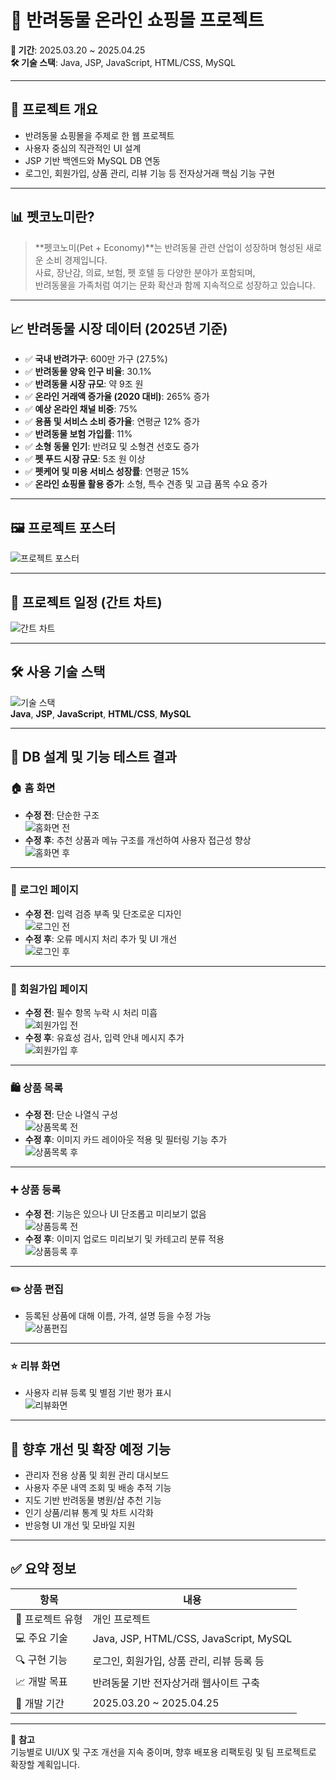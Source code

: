 # 🐾 반려동물 온라인 쇼핑몰 프로젝트

**📅 기간**: 2025.03.20 ~ 2025.04.25  
**🛠️ 기술 스택**: Java, JSP, JavaScript, HTML/CSS, MySQL

---

## 📌 프로젝트 개요

- 반려동물 쇼핑몰을 주제로 한 웹 프로젝트  
- 사용자 중심의 직관적인 UI 설계  
- JSP 기반 백엔드와 MySQL DB 연동  
- 로그인, 회원가입, 상품 관리, 리뷰 기능 등 전자상거래 핵심 기능 구현

---

## 📊 펫코노미란?

> **펫코노미(Pet + Economy)**는 반려동물 관련 산업이 성장하며 형성된 새로운 소비 경제입니다.  
사료, 장난감, 의료, 보험, 펫 호텔 등 다양한 분야가 포함되며,  
반려동물을 가족처럼 여기는 문화 확산과 함께 지속적으로 성장하고 있습니다.

---

## 📈 반려동물 시장 데이터 (2025년 기준)

- ✅ **국내 반려가구**: 600만 가구 (27.5%)
- ✅ **반려동물 양육 인구 비율**: 30.1%
- ✅ **반려동물 시장 규모**: 약 9조 원
- ✅ **온라인 거래액 증가율 (2020 대비)**: 265% 증가
- ✅ **예상 온라인 채널 비중**: 75%
- ✅ **용품 및 서비스 소비 증가율**: 연평균 12% 증가
- ✅ **반려동물 보험 가입률**: 11%
- ✅ **소형 동물 인기**: 반려묘 및 소형견 선호도 증가
- ✅ **펫 푸드 시장 규모**: 5조 원 이상
- ✅ **펫케어 및 미용 서비스 성장률**: 연평균 15%
- ✅ **온라인 쇼핑몰 활용 증가**: 소형, 특수 견종 및 고급 품목 수요 증가


---

## 🖼️ 프로젝트 포스터

![프로젝트 포스터](./반려동물%20쇼핑몰%20포스터.jpg)

---

## 📅 프로젝트 일정 (간트 차트)

![간트 차트](./개인프로젝트(PetShop)-001.png)

---

## 🛠️ 사용 기술 스택

![기술 스택](./java.jpg)  
**Java**, **JSP**, **JavaScript**, **HTML/CSS**, **MySQL**

---

## 🧪 DB 설계 및 기능 테스트 결과

### 🏠 홈 화면
- **수정 전**: 단순한 구조  
  ![홈화면 전](./홈화면(전).jpg)
- **수정 후**: 추천 상품과 메뉴 구조를 개선하여 사용자 접근성 향상  
  ![홈화면 후](./홈화면.jpg)

---

### 🔐 로그인 페이지
- **수정 전**: 입력 검증 부족 및 단조로운 디자인  
  ![로그인 전](./로그인페이지(전).jpg)
- **수정 후**: 오류 메시지 처리 추가 및 UI 개선  
  ![로그인 후](./로그인.jpg)

---

### 📝 회원가입 페이지
- **수정 전**: 필수 항목 누락 시 처리 미흡  
  ![회원가입 전](./회원가입(전).jpg)
- **수정 후**: 유효성 검사, 입력 안내 메시지 추가  
  ![회원가입 후](./회원가입.jpg)

---

### 🛍️ 상품 목록
- **수정 전**: 단순 나열식 구성  
  ![상품목록 전](./상품목록(전).jpg)
- **수정 후**: 이미지 카드 레이아웃 적용 및 필터링 기능 추가  
  ![상품목록 후](./상품목록.jpg)

---

### ➕ 상품 등록
- **수정 전**: 기능은 있으나 UI 단조롭고 미리보기 없음  
  ![상품등록 전](./상품등록(전).jpg)
- **수정 후**: 이미지 업로드 미리보기 및 카테고리 분류 적용  
  ![상품등록 후](./상품등록.jpg)

---

### ✏️ 상품 편집

- 등록된 상품에 대해 이름, 가격, 설명 등을 수정 가능  
  ![상품편집](./상품편집.jpg)

---

### ⭐ 리뷰 화면

- 사용자 리뷰 등록 및 별점 기반 평가 표시  
  ![리뷰화면](./리뷰화면.jpg)

---

## 🔄 향후 개선 및 확장 예정 기능

- 관리자 전용 상품 및 회원 관리 대시보드  
- 사용자 주문 내역 조회 및 배송 추적 기능  
- 지도 기반 반려동물 병원/샵 추천 기능  
- 인기 상품/리뷰 통계 및 차트 시각화  
- 반응형 UI 개선 및 모바일 지원

---

## ✅ 요약 정보

| 항목 | 내용 |
|------|------|
| 🧩 프로젝트 유형 | 개인 프로젝트 |
| 💻 주요 기술 | Java, JSP, HTML/CSS, JavaScript, MySQL |
| 🔍 구현 기능 | 로그인, 회원가입, 상품 관리, 리뷰 등록 등 |
| 📈 개발 목표 | 반려동물 기반 전자상거래 웹사이트 구축 |
| 📆 개발 기간 | 2025.03.20 ~ 2025.04.25 |

---

📌 **참고**  
기능별로 UI/UX 및 구조 개선을 지속 중이며, 향후 배포용 리팩토링 및 팀 프로젝트로 확장할 계획입니다.



